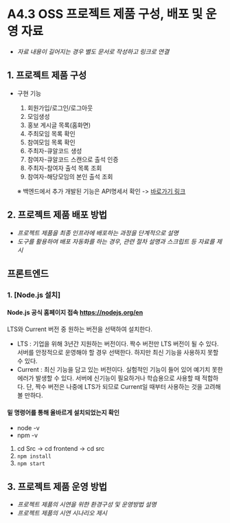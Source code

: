 # A4.3 OSS 프로젝트 제품 구성, 배포 및 운영 자료  

- *자료 내용이 길어지는 경우 별도 문서로 작성하고 링크로 연결*

## 1. 프로젝트 제품 구성

 

- 구현 기능
  1. 회원가입/로그인/로그아웃
  2. 모임생성
  3. 홍보 게시글 목록(홈화면)
  4. 주최모임 목록 확인
  5. 참여모임 목록 확인
  6. 주최자-큐알코드 생성
  7. 참여자-큐알코드 스캔으로 출석 인증
  8. 주최자-참여자 출석 목록 조회
  9. 참여자-해당모임의 본인 출석 조회
     
  ※ 백엔드에서 추가 개발된 기능은 API명세서 확인 -> [바로가기 링크](https://www.notion.so/API-9e8f00b6085e476bb837cbb3f8a85c44)


  
## 2. 프로젝트 제품 배포 방법  

- *프로젝트 제품을 최종 인프라에 배포하는 과정을 단계적으로 설명*
- *도구를 활용하여 배포 자동화를 하는 경우, 관련 절차 설명과 스크립트 등 자료를 제시*

## 프론트엔드

### 1. [Node.js 설치]
  #### Node.js 공식 홈페이지 접속 https://nodejs.org/en
  LTS와 Current 버전 중 원하는 버전을 선택하여 설치한다.
  - LTS : 기업을 위해 3년간 지원하는 버전이다. 짝수 버전만 LTS 버전이 될 수 있다. 서버를 안정적으로 운영해야 할 경우 선택한다. 하지만 최신 기능을 사용하지 못할 수 있다.
  - Current : 최신 기능을 담고 있는 버전이다. 실험적인 기능이 들어 있어 예기치 못한 에러가 발생할 수 있다. 서버에 신기능이 필요하거나 학습용으로 사용할 때 적합하다. 단, 짝수 버전은 나중에 LTS가 되므로 Current일 때부터 사용하는 것을 고려해볼 만하다.

#### 밑 명령어를 통해 올바르게 설치되었는지 확인
  - node -v
  - npm -v
1. cd Src -> cd frontend -> cd src
2. `npm install`
3. `npm start`
## 3. 프로젝트 제품 운영 방법  

- *프로젝트 제품의 시연을 위한 환경구성 및 운영방법 설명*
- *프로젝트 제품의 시연 시나리오 제시*  

